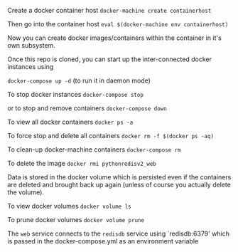 Create a docker container host
`docker-machine create containerhost`

Then go into the container host
`eval $(docker-machine env containerhost)`

Now you can create docker images/containers within the container in it's own
subsystem.

Once this repo is cloned, you can start up the inter-connected docker instances
using

`docker-compose up -d` (to run it in daemon mode)

To stop docker instances
`docker-compose stop`

or to stop and remove containers
`docker-compose down`

To view all docker containers
`docker ps -a`

To force stop and delete all containers
`docker rm -f $(docker ps -aq)`

To clean-up docker-machine containers
`docker-compose rm`

To delete the image
`docker rmi pythonredisv2_web`

Data is stored in the docker volume which is persisted even if the containers
are deleted and brought back up again (unless of course you actually delete the
volume).

To view docker volumes
`docker volume ls`

To prune docker volumes
`docker volume prune`

The `web` service connects to the `redisdb` service using `redisdb:6379' which
is passed in the docker-compose.yml as an environment variable
